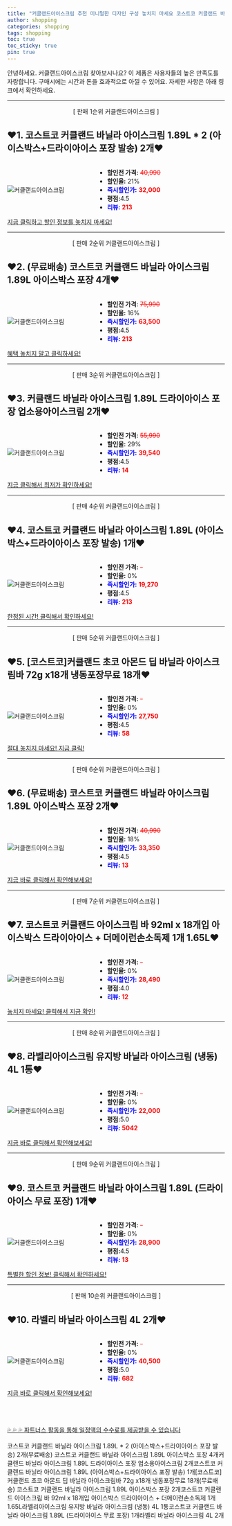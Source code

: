 ```yaml
---
title: "커클랜드아이스크림 추천 미니멀한 디자인 구성 놓치지 마세요 코스트코 커클랜드 바닐라 아이스크림 1.89L"
author: shopping
categories: shopping
tags: shopping
toc: true
toc_sticky: true
pin: true
---
```

안녕하세요. 커클랜드아이스크림 찾아보시나요? 이 제품은 사용자들의 높은 만족도를 자랑합니다. 구매시에는 시간과 돈을 효과적으로 아낄 수 있어요. 자세한 사항은 아래 링크에서 확인하세요.

---
<p class="toplist" style="margin: 0 auto; display: block; width: fit-content;">[ 판매 1순위 커클랜드아이스크림 ]</p>

<h2><strong>❤️1. 코스트코 커클랜드 바닐라 아이스크림 1.89L * 2 (아이스박스+드라이아이스 포장 발송) 2개❤️</strong></h2>

<div style="display: flex; align-items: center;">
    <div style="flex: 0.4;">
        <img src="https://thumbnail7.coupangcdn.com/thumbnails/remote/230x230ex/image/vendor_inventory/1061/4f6a692440a72df3e34d3dfc27ea3b32e5b9d4a4a2595d688d44e91378fb.jpg" alt="커클랜드아이스크림" style="max-width: 100%;">
    </div>
    <div style="flex: 0.6; margin-left: 10px;">
        <ul>
            <li><strong>할인전 가격:</strong> <del style="color: red;">40,990</del></li>
            <li><strong>할인율:</strong> 21%</li>
            <li><span style='color:blue'><strong>즉시할인가:</strong></span> <span style='color:red'><strong>32,000</strong></span></li>
            <li><strong>평점:</strong>4.5</li>
            <li><span style='color:blue'><strong>리뷰:</strong></span> <span style='color:red'><strong>213</strong></span></li>
        </ul>
    </div>
</div>
<div class="center">
    <a href="https://selin100587.github.io?lptag=AF9450613&subid=githubio&pageKey=5926295346&traceid=V0-153&itemId=10517662733&vendorItemId=78427881788" class="myButton">
        지금 클릭하고 할인 정보를 놓치지 마세요!
    </a>
</div>


---
<p class="toplist" style="margin: 0 auto; display: block; width: fit-content;">[ 판매 2순위 커클랜드아이스크림 ]</p>

<h2><strong>❤️2. (무료배송) 코스트코 커클랜드 바닐라 아이스크림 1.89L 아이스박스 포장 4개❤️</strong></h2>

<div style="display: flex; align-items: center;">
    <div style="flex: 0.4;">
        <img src="https://thumbnail9.coupangcdn.com/thumbnails/remote/230x230ex/image/vendor_inventory/706e/a9719c0ae05f5a105421fdb7e0db2456f76d96dd47ad53aaa0544adcdf42.jpg" alt="커클랜드아이스크림" style="max-width: 100%;">
    </div>
    <div style="flex: 0.6; margin-left: 10px;">
        <ul>
            <li><strong>할인전 가격:</strong> <del style="color: red;">75,990</del></li>
            <li><strong>할인율:</strong> 16%</li>
            <li><span style='color:blue'><strong>즉시할인가:</strong></span> <span style='color:red'><strong>63,500</strong></span></li>
            <li><strong>평점:</strong>4.5</li>
            <li><span style='color:blue'><strong>리뷰:</strong></span> <span style='color:red'><strong>213</strong></span></li>
        </ul>
    </div>
</div>
<div class="center">
    <a href="https://selin100587.github.io?lptag=AF9450613&subid=githubio&pageKey=5926295346&traceid=V0-153&itemId=11149557158&vendorItemId=78427893677" class="myButton">
        혜택 놓치지 말고 클릭하세요!
    </a>
</div>


---
<p class="toplist" style="margin: 0 auto; display: block; width: fit-content;">[ 판매 3순위 커클랜드아이스크림 ]</p>

<h2><strong>❤️3. 커클랜드 바닐라 아이스크림 1.89L 드라이아이스 포장 업소용아이스크림 2개❤️</strong></h2>

<div style="display: flex; align-items: center;">
    <div style="flex: 0.4;">
        <img src="https://thumbnail6.coupangcdn.com/thumbnails/remote/230x230ex/image/vendor_inventory/3785/ef875c3a2ffbf2b5e876b0f4d288cceef46cc12243cda025c40f6e45fdeb.jpg" alt="커클랜드아이스크림" style="max-width: 100%;">
    </div>
    <div style="flex: 0.6; margin-left: 10px;">
        <ul>
            <li><strong>할인전 가격:</strong> <del style="color: red;">55,990</del></li>
            <li><strong>할인율:</strong> 29%</li>
            <li><span style='color:blue'><strong>즉시할인가:</strong></span> <span style='color:red'><strong>39,540</strong></span></li>
            <li><strong>평점:</strong>4.5</li>
            <li><span style='color:blue'><strong>리뷰:</strong></span> <span style='color:red'><strong>14</strong></span></li>
        </ul>
    </div>
</div>
<div class="center">
    <a href="https://selin100587.github.io?lptag=AF9450613&subid=githubio&pageKey=7485991370&traceid=V0-153&itemId=17224291097&vendorItemId=89707881345" class="myButton">
        지금 클릭해서 최저가 확인하세요!
    </a>
</div>


---
<p class="toplist" style="margin: 0 auto; display: block; width: fit-content;">[ 판매 4순위 커클랜드아이스크림 ]</p>

<h2><strong>❤️4. 코스트코 커클랜드 바닐라 아이스크림 1.89L (아이스박스+드라이아이스 포장 발송) 1개❤️</strong></h2>

<div style="display: flex; align-items: center;">
    <div style="flex: 0.4;">
        <img src="https://thumbnail7.coupangcdn.com/thumbnails/remote/230x230ex/image/vendor_inventory/5601/bf873ed6582ae411fdf700a2d5e3d0f2ac63615aae8e6d681a84eb68380b.jpg" alt="커클랜드아이스크림" style="max-width: 100%;">
    </div>
    <div style="flex: 0.6; margin-left: 10px;">
        <ul>
            <li><strong>할인전 가격:</strong> <del style="color: red;">-</del></li>
            <li><strong>할인율:</strong> 0%</li>
            <li><span style='color:blue'><strong>즉시할인가:</strong></span> <span style='color:red'><strong>19,270</strong></span></li>
            <li><strong>평점:</strong>4.5</li>
            <li><span style='color:blue'><strong>리뷰:</strong></span> <span style='color:red'><strong>213</strong></span></li>
        </ul>
    </div>
</div>
<div class="center">
    <a href="https://selin100587.github.io?lptag=AF9450613&subid=githubio&pageKey=5926295346&traceid=V0-153&itemId=11950761222&vendorItemId=78782964818" class="myButton">
        한정된 시간! 클릭해서 확인하세요!
    </a>
</div>


---
<p class="toplist" style="margin: 0 auto; display: block; width: fit-content;">[ 판매 5순위 커클랜드아이스크림 ]</p>

<h2><strong>❤️5. [코스트코]커클랜드 초코 아몬드 딥 바닐라 아이스크림바 72g x18개 냉동포장무료 18개❤️</strong></h2>

<div style="display: flex; align-items: center;">
    <div style="flex: 0.4;">
        <img src="https://thumbnail9.coupangcdn.com/thumbnails/remote/230x230ex/image/vendor_inventory/515c/95c18360f0610f6d691bc466fb48780bb798fc6dacb2d56233203e27d804.jpg" alt="커클랜드아이스크림" style="max-width: 100%;">
    </div>
    <div style="flex: 0.6; margin-left: 10px;">
        <ul>
            <li><strong>할인전 가격:</strong> <del style="color: red;">-</del></li>
            <li><strong>할인율:</strong> 0%</li>
            <li><span style='color:blue'><strong>즉시할인가:</strong></span> <span style='color:red'><strong>27,750</strong></span></li>
            <li><strong>평점:</strong>4.5</li>
            <li><span style='color:blue'><strong>리뷰:</strong></span> <span style='color:red'><strong>58</strong></span></li>
        </ul>
    </div>
</div>
<div class="center">
    <a href="https://selin100587.github.io?lptag=AF9450613&subid=githubio&pageKey=6036960389&traceid=V0-153&itemId=11025156047&vendorItemId=77614828794" class="myButton">
        절대 놓치지 마세요! 지금 클릭!
    </a>
</div>


---
<p class="toplist" style="margin: 0 auto; display: block; width: fit-content;">[ 판매 6순위 커클랜드아이스크림 ]</p>

<h2><strong>❤️6. (무료배송) 코스트코 커클랜드 바닐라 아이스크림 1.89L 아이스박스 포장 2개❤️</strong></h2>

<div style="display: flex; align-items: center;">
    <div style="flex: 0.4;">
        <img src="https://thumbnail7.coupangcdn.com/thumbnails/remote/230x230ex/image/vendor_inventory/1061/4f6a692440a72df3e34d3dfc27ea3b32e5b9d4a4a2595d688d44e91378fb.jpg" alt="커클랜드아이스크림" style="max-width: 100%;">
    </div>
    <div style="flex: 0.6; margin-left: 10px;">
        <ul>
            <li><strong>할인전 가격:</strong> <del style="color: red;">40,990</del></li>
            <li><strong>할인율:</strong> 18%</li>
            <li><span style='color:blue'><strong>즉시할인가:</strong></span> <span style='color:red'><strong>33,350</strong></span></li>
            <li><strong>평점:</strong>4.5</li>
            <li><span style='color:blue'><strong>리뷰:</strong></span> <span style='color:red'><strong>13</strong></span></li>
        </ul>
    </div>
</div>
<div class="center">
    <a href="https://selin100587.github.io?lptag=AF9450613&subid=githubio&pageKey=8244509524&traceid=V0-153&itemId=22949987010&vendorItemId=78427881787" class="myButton">
        지금 바로 클릭해서 확인해보세요!
    </a>
</div>


---
<p class="toplist" style="margin: 0 auto; display: block; width: fit-content;">[ 판매 7순위 커클랜드아이스크림 ]</p>

<h2><strong>❤️7. 코스트코 커클랜드 아이스크림 바 92ml x 18개입 아이스박스 드라이아이스 + 더메이런손소독제 1개 1.65L❤️</strong></h2>

<div style="display: flex; align-items: center;">
    <div style="flex: 0.4;">
        <img src="https://thumbnail8.coupangcdn.com/thumbnails/remote/230x230ex/image/vendor_inventory/52a6/394b67b84e2fe8e612b07cd2ba1d3963e5e34d530bb25cd0bf18e5527a48.jpg" alt="커클랜드아이스크림" style="max-width: 100%;">
    </div>
    <div style="flex: 0.6; margin-left: 10px;">
        <ul>
            <li><strong>할인전 가격:</strong> <del style="color: red;">-</del></li>
            <li><strong>할인율:</strong> 0%</li>
            <li><span style='color:blue'><strong>즉시할인가:</strong></span> <span style='color:red'><strong>28,490</strong></span></li>
            <li><strong>평점:</strong>4.0</li>
            <li><span style='color:blue'><strong>리뷰:</strong></span> <span style='color:red'><strong>12</strong></span></li>
        </ul>
    </div>
</div>
<div class="center">
    <a href="https://selin100587.github.io?lptag=AF9450613&subid=githubio&pageKey=6203490406&traceid=V0-153&itemId=12323861191&vendorItemId=78304746209" class="myButton">
        놓치지 마세요! 클릭해서 지금 확인!
    </a>
</div>


---
<p class="toplist" style="margin: 0 auto; display: block; width: fit-content;">[ 판매 8순위 커클랜드아이스크림 ]</p>

<h2><strong>❤️8. 라벨리아이스크림 유지방 바닐라 아이스크림 (냉동) 4L 1통❤️</strong></h2>

<div style="display: flex; align-items: center;">
    <div style="flex: 0.4;">
        <img src="https://thumbnail6.coupangcdn.com/thumbnails/remote/230x230ex/image/retail/images/895364631268448-124490fb-fd51-4047-b969-dfc98763f58c.jpg" alt="커클랜드아이스크림" style="max-width: 100%;">
    </div>
    <div style="flex: 0.6; margin-left: 10px;">
        <ul>
            <li><strong>할인전 가격:</strong> <del style="color: red;">-</del></li>
            <li><strong>할인율:</strong> 0%</li>
            <li><span style='color:blue'><strong>즉시할인가:</strong></span> <span style='color:red'><strong>22,000</strong></span></li>
            <li><strong>평점:</strong>5.0</li>
            <li><span style='color:blue'><strong>리뷰:</strong></span> <span style='color:red'><strong>5042</strong></span></li>
        </ul>
    </div>
</div>
<div class="center">
    <a href="https://selin100587.github.io?lptag=AF9450613&subid=githubio&pageKey=2068548866&traceid=V0-153&itemId=3514846165&vendorItemId=71500976139" class="myButton">
        지금 바로 클릭해서 확인해보세요!
    </a>
</div>


---
<p class="toplist" style="margin: 0 auto; display: block; width: fit-content;">[ 판매 9순위 커클랜드아이스크림 ]</p>

<h2><strong>❤️9. 코스트코 커클랜드 바닐라 아이스크림 1.89L (드라이아이스 무료 포장) 1개❤️</strong></h2>

<div style="display: flex; align-items: center;">
    <div style="flex: 0.4;">
        <img src="https://thumbnail6.coupangcdn.com/thumbnails/remote/230x230ex/image/vendor_inventory/07b3/aee709d447a439f1515136679285eb9840402121b77607d884283e8864fb.jpg" alt="커클랜드아이스크림" style="max-width: 100%;">
    </div>
    <div style="flex: 0.6; margin-left: 10px;">
        <ul>
            <li><strong>할인전 가격:</strong> <del style="color: red;">-</del></li>
            <li><strong>할인율:</strong> 0%</li>
            <li><span style='color:blue'><strong>즉시할인가:</strong></span> <span style='color:red'><strong>28,900</strong></span></li>
            <li><strong>평점:</strong>4.5</li>
            <li><span style='color:blue'><strong>리뷰:</strong></span> <span style='color:red'><strong>13</strong></span></li>
        </ul>
    </div>
</div>
<div class="center">
    <a href="https://selin100587.github.io?lptag=AF9450613&subid=githubio&pageKey=8244509524&traceid=V0-153&itemId=23173052715&vendorItemId=90205781940" class="myButton">
        특별한 할인 정보! 클릭해서 확인하세요!
    </a>
</div>


---
<p class="toplist" style="margin: 0 auto; display: block; width: fit-content;">[ 판매 10순위 커클랜드아이스크림 ]</p>

<h2><strong>❤️10. 라벨리 바닐라 아이스크림 4L 2개❤️</strong></h2>

<div style="display: flex; align-items: center;">
    <div style="flex: 0.4;">
        <img src="https://thumbnail6.coupangcdn.com/thumbnails/remote/230x230ex/image/vendor_inventory/5b3b/4e34f56b7d50d5d4de64bcadd62d933a4f90281675c8498178a7540fa094.jpg" alt="커클랜드아이스크림" style="max-width: 100%;">
    </div>
    <div style="flex: 0.6; margin-left: 10px;">
        <ul>
            <li><strong>할인전 가격:</strong> <del style="color: red;">-</del></li>
            <li><strong>할인율:</strong> 0%</li>
            <li><span style='color:blue'><strong>즉시할인가:</strong></span> <span style='color:red'><strong>40,500</strong></span></li>
            <li><strong>평점:</strong>5.0</li>
            <li><span style='color:blue'><strong>리뷰:</strong></span> <span style='color:red'><strong>682</strong></span></li>
        </ul>
    </div>
</div>
<div class="center">
    <a href="https://selin100587.github.io?lptag=AF9450613&subid=githubio&pageKey=7565945847&traceid=V0-153&itemId=7852258641&vendorItemId=85757792589" class="myButton">
        지금 바로 클릭해서 확인해보세요!
    </a>
</div>

<br><br><br>[💦 💦 💦 파트너스 활동을 통해 일정액의 수수료를 제공받을 수 있습니다](https://link.coupang.com/a/bcpT2c)<br><br>코스트코 커클랜드 바닐라 아이스크림 1.89L * 2 (아이스박스+드라이아이스 포장 발송) 2개(무료배송) 코스트코 커클랜드 바닐라 아이스크림 1.89L 아이스박스 포장 4개커클랜드 바닐라 아이스크림 1.89L 드라이아이스 포장 업소용아이스크림 2개코스트코 커클랜드 바닐라 아이스크림 1.89L (아이스박스+드라이아이스 포장 발송) 1개[코스트코]커클랜드 초코 아몬드 딥 바닐라 아이스크림바 72g x18개 냉동포장무료 18개(무료배송) 코스트코 커클랜드 바닐라 아이스크림 1.89L 아이스박스 포장 2개코스트코 커클랜드 아이스크림 바 92ml x 18개입 아이스박스 드라이아이스 + 더메이런손소독제 1개 1.65L라벨리아이스크림 유지방 바닐라 아이스크림 (냉동) 4L 1통코스트코 커클랜드 바닐라 아이스크림 1.89L (드라이아이스 무료 포장) 1개라벨리 바닐라 아이스크림 4L 2개